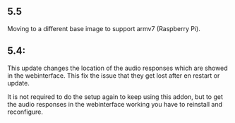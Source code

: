 ## 5.5
Moving to a different base image to support armv7 (Raspberry Pi). 

## 5.4:
This update changes the location of the audio responses which are showed in the webinterface. This fix the issue that they get lost after en restart or update.

It is not required to do the setup again to keep using this addon, but to get the audio responses in the webinterface working you have to reinstall and reconfigure.